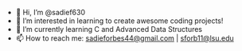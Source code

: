 - 👋 Hi, I’m @sadief630
- 👀 I’m interested in learning to create awesome coding projects!
- 🌱 I’m currently learning C and Advanced Data Structures
- 📫 How to reach me: sadieforbes44@gmail.com | sforb11@lsu.edu 
